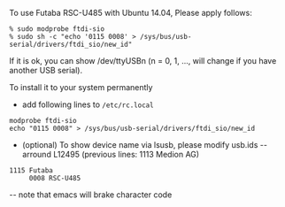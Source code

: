 To use Futaba RSC-U485 with Ubuntu 14.04, Please apply follows:

```
% sudo modprobe ftdi-sio
% sudo sh -c "echo '0115 0008' > /sys/bus/usb-serial/drivers/ftdi_sio/new_id"
```

If it is ok, you can show /dev/ttyUSBn
 (n = 0, 1, ..., will change if you have another USB serial).



To install it to your system permanently

- add following lines to `/etc/rc.local`
```
modprobe ftdi-sio
echo "0115 0008" > /sys/bus/usb-serial/drivers/ftdi_sio/new_id
```

- (optional) To show device name via lsusb, please modify usb.ids
-- arround L12495 (previous lines: 1113 Medion AG)
```
1115 Futaba
     0008 RSC-U485
```
-- note that emacs will brake character code
